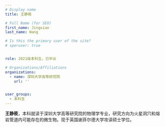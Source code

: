 ```yaml
---
# Display name
title: 王静筱

# Full Name (for SEO)
first_name: Jingxiao
last_name: Wang

# Is this the primary user of the site?
# speruser: true


role: 2021级本科生，已毕业

# Organizations/Affiliations
organizations:
  - name: 深圳大学高等研究院
    url: ''


user_groups:
  - 本科生
---
```


**王静筱**，本科就读于深圳大学高等研究院的物理学专业，研究方向为火星洞穴和熔岩管道内可能存在的微生物。现于英国谢菲尔德大学攻读硕士学位。